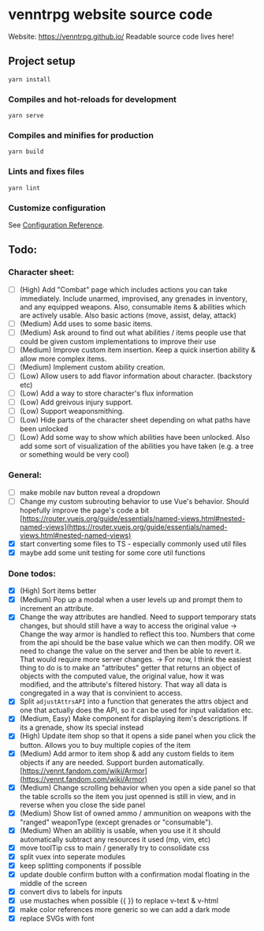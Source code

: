 # venntrpg website source code

Website: https://venntrpg.github.io/
Readable source code lives here!

## Project setup
```
yarn install
```

### Compiles and hot-reloads for development
```
yarn serve
```

### Compiles and minifies for production
```
yarn build
```

### Lints and fixes files
```
yarn lint
```

### Customize configuration
See [Configuration Reference](https://cli.vuejs.org/config/).

## Todo:

### Character sheet:

- [ ] (High) Add "Combat" page which includes actions you can take immediately. Include unarmed, improvised, any grenades in inventory, and any equipped weapons. Also, consumable items & abilities which are actively usable. Also basic actions (move, assist, delay, attack)
- [ ] (Medium) Add uses to some basic items.
- [ ] (Medium) Ask around to find out what abilities / items people use that could be given custom implementations to improve their use
- [ ] (Medium) Improve custom item insertion. Keep a quick insertion ability & allow more complex items.
- [ ] (Medium) Implement custom ability creation.
- [ ] (Low) Allow users to add flavor information about character. (backstory etc)
- [ ] (Low) Add a way to store character's flux information
- [ ] (Low) Add greivous injury support.
- [ ] (Low) Support weaponsmithing.
- [ ] (Low) Hide parts of the character sheet depending on what paths have been unlocked
- [ ] (Low) Add some way to show which abilities have been unlocked. Also add some sort of visualization of the abilities you have taken (e.g. a tree or something would be very cool)

### General:

- [ ] make mobile nav button reveal a dropdown
- [ ] Change my custom subrouting behavior to use Vue's behavior. Should hopefully improve the page's code a bit [https://router.vuejs.org/guide/essentials/named-views.html#nested-named-views](https://router.vuejs.org/guide/essentials/named-views.html#nested-named-views)
- [x] start converting some files to TS - especially commonly used util files
- [x] maybe add some unit testing for some core util functions

### Done todos:

- [x] (High) Sort items better
- [x] (Medium) Pop up a modal when a user levels up and prompt them to increment an attribute.
- [x] Change the way attributes are handled. Need to support temporary stats changes, but should still have a way to access the original value -> Change the way armor is handled to reflect this too. Numbers that come from the api should be the base value which we can then modify. OR we need to change the value on the server and then be able to revert it. That would require more server changes. -> For now, I think the easiest thing to do is to make an "attributes" getter that returns an object of objects with the computed value, the original value, how it was modified, and the attribute's filtered history. That way all data is congregated in a way that is convinient to access.
- [x] Split `adjustAttrsAPI` into a function that generates the attrs object and one that actually does the API, so it can be used for input validation etc.
- [x] (Medium, Easy) Make component for displaying item's descriptions. If its a grenade, show its special instead
- [x] (High) Update item shop so that it opens a side panel when you click the button. Allows you to buy multiple copies of the item
- [x] (Medium) Add armor to item shop & add any custom fields to item objects if any are needed. Support burden automatically. [https://vennt.fandom.com/wiki/Armor](https://vennt.fandom.com/wiki/Armor)
- [x] (Medium) Change scrolling behavior when you open a side panel so that the table scrolls so the item you just openned is still in view, and in reverse when you close the side panel
- [x] (Medium) Show list of owned ammo / ammunition on weapons with the "ranged" weaponType (except grenades or "consumable").
- [x] (Medium) When an abilitiy is usable, when you use it it should automatically subtract any resources it used (mp, vim, etc)
- [x] move toolTip css to main / generally try to consolidate css
- [x] split vuex into seperate modules
- [x] keep splitting components if possible
- [x] update double confirm button with a confirmation modal floating in the middle of the screen
- [x] convert divs to labels for inputs
- [x] use mustaches when possible {{ }} to replace v-text & v-html
- [x] make color references more generic so we can add a dark mode
- [x] replace SVGs with font
